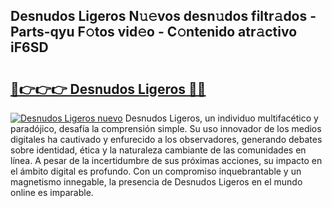 ## Desnudos Ligeros N𝚞𝚎vos desn𝚞dos filtr𝚊dos - Parts-qyu F𝚘tos vid𝚎o - C𝚘ntenido atr𝚊ctivo iF6SD

# <h2><a href="http://mbbw5v.tromn.icu/?c=Desnudos+Ligeros">🔗👉👉👉 Desnudos Ligeros 🔗🔗</a></h2>

[![Desnudos Ligeros nuevo](https://i.imgur.com/pEAQMta.gif)](http://mbbw5v.tromn.icu/?c=Desnudos+Ligeros)
Desnudos Ligeros, un individuo multifacético y paradójico, desafía la comprensión simple. Su uso innovador de los medios digitales ha cautivado y enfurecido a los observadores, generando debates sobre identidad, ética y la naturaleza cambiante de las comunidades en línea. A pesar de la incertidumbre de sus próximas acciones, su impacto en el ámbito digital es profundo. Con un compromiso inquebrantable y un magnetismo innegable, la presencia de Desnudos Ligeros en el mundo online es imparable.
